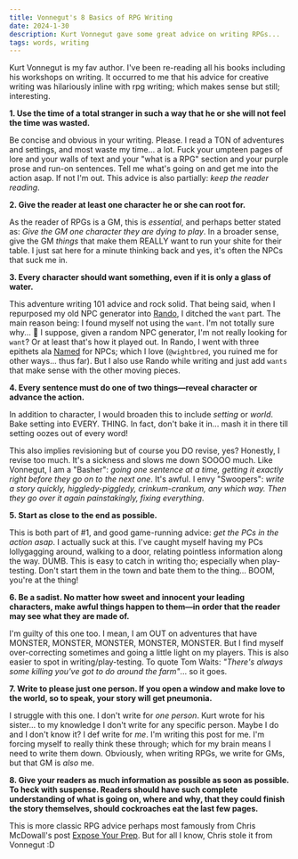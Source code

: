 ```yaml
---
title: Vonnegut's 8 Basics of RPG Writing
date: 2024-1-30
description: Kurt Vonnegut gave some great advice on writing RPGs...
tags: words, writing
---
```


Kurt Vonnegut is my fav author. I've been re-reading all his books including his workshops on writing. It occurred to me that his advice for creative writing was hilariously inline with rpg writing; which makes sense but still; interesting.

**1. Use the time of a total stranger in such a way that he or she will not feel the time was wasted.**

Be concise and obvious in your writing. Please. I read a TON of adventures and settings, and most waste my time... a lot. Fuck your umpteen pages of lore and your walls of text and your "what is a RPG" section and your purple prose and run-on sentences. Tell me what's going on and get me into the action asap. If not I'm out. This advice is also partially: _keep the reader reading_.

**2. Give the reader at least one character he or she can root for.**

As the reader of RPGs is a GM, this is _essential_, and perhaps better stated as: _Give the GM one character they are dying to play_. In a broader sense, give the GM _things_ that make them REALLY want to run your shite for their table. I just sat here for a minute thinking back and yes, it's often the NPCs that suck me in.

**3. Every character should want something, even if it is only a glass of water.**

This adventure writing 101 advice and rock solid. That being said, when I repurposed my old NPC generator into [Rando](https://rando.brine.dev), I ditched the `want` part. The main reason being: I found myself not using the `want`. I'm not totally sure why... :thinking: I suppose, given a random NPC generator, I'm not really looking for `want`? Or at least that's how it played out. In Rando, I went with three epithets ala [Named](https://wightbred.itch.io/named-toolkit) for NPCs; which I love (`@wightbred`, you ruined me for other ways... thus far). But I also use Rando while writing and just add `wants` that make sense with the other moving pieces.

**4. Every sentence must do one of two things—reveal character or advance the action.**

In addition to character, I would broaden this to include _setting_ or _world_. Bake setting into EVERY. THING. In fact, don't bake it in... mash it in there till setting oozes out of every word!

This also implies revisioning but of course you DO revise, yes? Honestly, I revise too much. It's a sickness and slows me down SOOOO much. Like Vonnegut, I am a "Basher": _going one sentence at a time, getting it exactly right before they go on to the next one_. It's awful. I envy "Swoopers": _write a story quickly, higgledy-piggledy, crinkum-crankum, any which way. Then they go over it again painstakingly, fixing everything_.

**5. Start as close to the end as possible.**

This is both part of #1, and good game-running advice: _get the PCs in the action asap_. I actually suck at this. I've caught myself having my PCs lollygagging around, walking to a door, relating pointless information along the way. DUMB. This is easy to catch in writing tho; especially when play-testing. Don't start them in the town and bate them to the thing... BOOM, you're at the thing!

**6. Be a sadist. No matter how sweet and innocent your leading characters, make awful things happen to them—in order that the reader may see what they are made of.**

I'm guilty of this one too. I mean, I am OUT on adventures that have MONSTER, MONSTER, MONSTER, MONSTER, MONSTER. But I find myself over-correcting sometimes and going a little light on my players. This is also easier to spot in writing/play-testing. To quote Tom Waits: _"There's always some killing you've got to do around the farm"_... so it goes.

**7. Write to please just one person. If you open a window and make love to the world, so to speak, your story will get pneumonia.**

I struggle with this one. I don't write for _one person_. Kurt wrote for his sister... to my knowledge I don't write for any specific person. Maybe I do and I don't know it? I def write for _me_. I'm writing this post for me. I'm forcing myself to really think these through; which for my brain means I need to write them down. Obviously, when writing RPGs, we write for GMs, but that GM is _also_ me.

**8. Give your readers as much information as possible as soon as possible. To heck with suspense. Readers should have such complete understanding of what is going on, where and why, that they could finish the story themselves, should cockroaches eat the last few pages.**

This is more classic RPG advice perhaps most famously from Chris McDowall's post [Expose Your Prep](https://www.bastionland.com/2018/07/expose-your-prep.html). But for all I know, Chris stole it from Vonnegut :D


